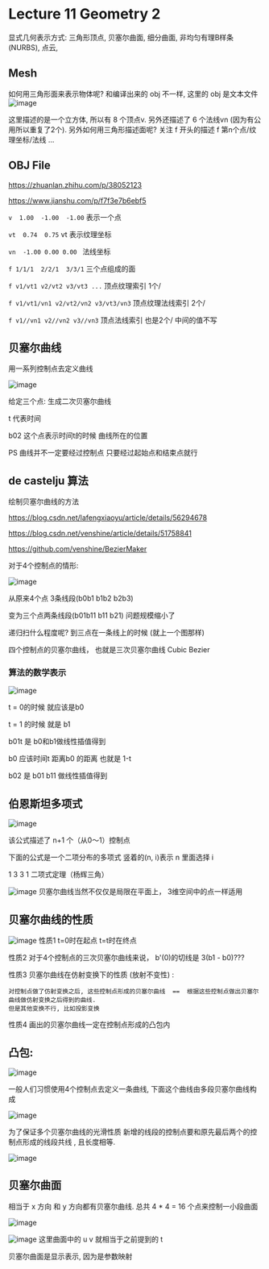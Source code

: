 # Lecture 11 Geometry 2

显式几何表示方式: 三角形顶点, 贝塞尔曲面, 细分曲面, 非均匀有理B样条(NURBS), 点云,

## Mesh

如何用三角形面来表示物体呢?
和编译出来的 obj 不一样, 这里的 obj 是文本文件
![image](https://raw.githubusercontent.com/lumixraku/NotesForGraphics/master/images/geometry4.png)

这里描述的是一个立方体, 所以有 8 个顶点v.
另外还描述了 6 个法线vn (因为有公用所以重复了2个).
另外如何用三角形描述面呢?  关注 f 开头的描述  f 第n个点/纹理坐标/法线 ...


## OBJ File
https://zhuanlan.zhihu.com/p/38052123

https://www.jianshu.com/p/f7f3e7b6ebf5

`v  1.00  -1.00  -1.00`   表示一个点 

`vt  0.74  0.75`  vt 表示纹理坐标

`vn  -1.00 0.00 0.00 `  法线坐标

`f 1/1/1  2/2/1  3/3/1` 三个点组成的面

`f v1/vt1 v2/vt2 v3/vt3 ...`  顶点纹理索引  1个/

`f v1/vt1/vn1 v2/vt2/vn2 v3/vt3/vn3` 顶点纹理法线索引  2个/

`f v1//vn1 v2//vn2 v3//vn3`  顶点法线索引 也是2个/ 中间的值不写





## 贝塞尔曲线
用一系列控制点去定义曲线


![image](https://raw.githubusercontent.com/lumixraku/NotesForGraphics/master/images/bezier.png)

给定三个点: 生成二次贝塞尔曲线

t 代表时间    

b02 这个点表示时间t的时候 曲线所在的位置

PS 曲线并不一定要经过控制点 只要经过起始点和结束点就行

## de castelju 算法
绘制贝塞尔曲线的方法 

https://blog.csdn.net/lafengxiaoyu/article/details/56294678

https://blog.csdn.net/venshine/article/details/51758841

https://github.com/venshine/BezierMaker

对于4个控制点的情形:

![image](https://raw.githubusercontent.com/lumixraku/NotesForGraphics/master/images/bezier1.png)

从原来4个点 3条线段(b0b1  b1b2   b2b3)

变为三个点两条线段(b01b11  b11 b21)  问题规模缩小了

递归扫什么程度呢?    到三点在一条线上的时候 (就上一个图那样)

四个控制点的贝塞尔曲线， 也就是三次贝塞尔曲线 Cubic Bezier

### 算法的数学表示

![image](https://raw.githubusercontent.com/lumixraku/NotesForGraphics/master/images/bezier2.png)

t = 0的时候 就应该是b0  

t = 1 的时候 就是 b1

b01t 是 b0和b1做线性插值得到

b0 应该时间t 距离b0 的距离 也就是 1-t

b02 是 b01 b11 做线性插值得到


## 伯恩斯坦多项式
![image](https://raw.githubusercontent.com/lumixraku/NotesForGraphics/master/images/bezier3.jpg)

该公式描述了 n+1 个（从0～1）控制点

下面的公式是一个二项分布的多项式  竖着的(n, i)表示 n 里面选择 i

1 3 3 1 二项式定理（杨辉三角）


![image](https://raw.githubusercontent.com/lumixraku/NotesForGraphics/master/images/bezier3.jpg)
贝塞尔曲线当然不仅仅是局限在平面上， 3维空间中的点一样适用


## 贝塞尔曲线的性质
![image](https://raw.githubusercontent.com/lumixraku/NotesForGraphics/master/images/bezier5.jpg)
性质1 t=0时在起点 t=t时在终点

性质2 对于4个控制点的三次贝塞尔曲线来说， b'(0)的切线是 3(b1 - b0)???

性质3 贝塞尔曲线在仿射变换下的性质  (放射不变性) :
```
对控制点做了仿射变换之后, 这些控制点形成的贝塞尔曲线  ==  根据这些控制点做出贝塞尔曲线做仿射变换之后得到的曲线.
但是其他变换不行, 比如投影变换
```
性质4 画出的贝塞尔曲线一定在控制点形成的凸包内

## 凸包:
![image](https://raw.githubusercontent.com/lumixraku/NotesForGraphics/master/images/bezier3.png)



一般人们习惯使用4个控制点去定义一条曲线, 下面这个曲线由多段贝塞尔曲线构成

![image](https://raw.githubusercontent.com/lumixraku/NotesForGraphics/master/images/bezier4.png)


为了保证多个贝塞尔曲线的光滑性质 新增的线段的控制点要和原先最后两个的控制点形成的线段共线 , 且长度相等.

![image](https://raw.githubusercontent.com/lumixraku/NotesForGraphics/master/images/bezier5.png)

## 贝塞尔曲面
相当于 x 方向 和 y 方向都有贝塞尔曲线.
总共 4 * 4 = 16 个点来控制一小段曲面

![image](https://raw.githubusercontent.com/lumixraku/NotesForGraphics/master/images/bezier6.png)

![image](https://raw.githubusercontent.com/lumixraku/NotesForGraphics/master/images/bezier7.png)
这里曲面中的 u v 就相当于之前提到的 t

贝塞尔曲面是显示表示, 因为是参数映射

